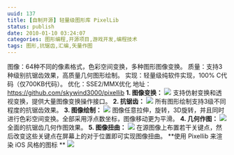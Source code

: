 ```yaml
---
uuid: 137
title: [自制开源] 轻量级图形库 PixelLib
status: publish
date: 2010-01-10 03:24:07
categories: 图形编程,开源项目,游戏开发,编程技术
tags: 图形,抗锯齿,汇编,矢量作图
---
```

图像：64种不同的像素格式，色彩空间变换，多种图形图像变换。 质量：支持3种级别抗锯齿效果，高质量几何图形绘制。 实现：轻量级纯软件实现，100% C代码（仅700KB代码）。 优化：SSE2/MMX优化 地址：<https://github.com/skywind3000/pixellib> **1\. 图像变换：**
![](http://www.skywind.me/mw/images/8/8e/Pixellib_image_transform.png) 支持仿射变换和透视变换，提供大量图像变换操作接口。  **2\. 抗锯齿：** ![](http://www.skywind.me/mw/images/9/9c/Pixellib_anti_aliasing.png)
所有图形绘制支持3级不同程度的抗锯齿效果。 **3\. 图像绘制：** ![](http://www.skywind.me/mw/images/4/41/Pixellib_image_drawing.png) 图像任意拉伸，旋转，3D旋转，并且同时进行色彩空间变换。全部采用浮点数坐标，图像移动更为平滑。 **4\. 几何作图：**
![](http://www.skywind.me/mw/images/1/1e/Pixellib_geometry.png) 全面的抗锯齿几何作图效果。 **5\. 图像扭曲：** ![](http://www.skywind.me/mw/images/c/c9/Pixellib_image_warp.png) 在源图像上布置若干关键点，然后改变这些关键点在屏幕上的对于位置即可实现图像扭曲。
**使用 Pixellib 来渲染 iOS 风格的图标 ** ![](http://www.skywind.me/mw/images/e/e7/Pixellib_quality.png)

